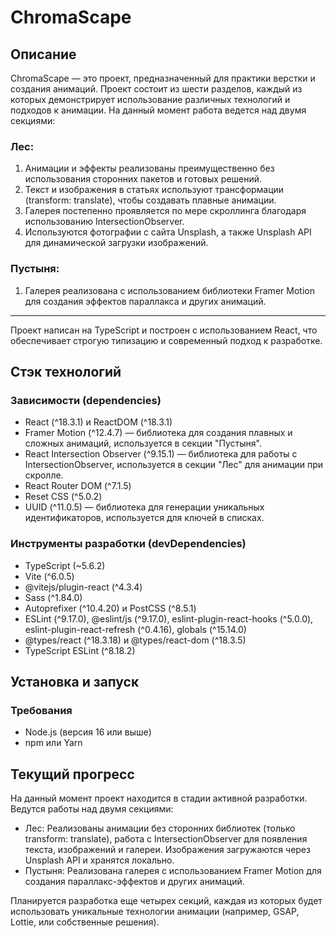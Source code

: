 # ChromaScape

##  Описание
ChromaScape — это проект, предназначенный для практики верстки и создания анимаций. Проект состоит из шести разделов, каждый из которых демонстрирует использование различных технологий и подходов к анимации. На данный момент работа ведется над двумя секциями:

### Лес:
1.  Анимации и эффекты реализованы преимущественно без использования сторонних пакетов и готовых решений.
2.  Текст и изображения в статьях используют трансформации (transform: translate), чтобы создавать плавные анимации.
3.  Галерея постепенно проявляется по мере скроллинга благодаря использованию IntersectionObserver.
4.  Используются фотографии с сайта Unsplash, а также Unsplash API для динамической загрузки изображений.

### Пустыня:
1.  Галерея реализована с использованием библиотеки Framer Motion для создания эффектов параллакса и других анимаций.

---
Проект написан на TypeScript и построен с использованием React, что обеспечивает строгую типизацию и современный подход к разработке.

##  Стэк технологий
### Зависимости (dependencies)
* React (^18.3.1) и ReactDOM (^18.3.1)
* Framer Motion (^12.4.7) — библиотека для создания плавных и сложных анимаций, используется в секции "Пустыня".
* React Intersection Observer (^9.15.1) — библиотека для работы с IntersectionObserver, используется в секции "Лес" для анимации при скролле.
* React Router DOM (^7.1.5)
* Reset CSS (^5.0.2)
* UUID (^11.0.5) — библиотека для генерации уникальных идентификаторов, используется для ключей в списках.

### Инструменты разработки (devDependencies)
* TypeScript (~5.6.2)
* Vite (^6.0.5)
* @vitejs/plugin-react (^4.3.4)
* Sass (^1.84.0)
* Autoprefixer (^10.4.20) и PostCSS (^8.5.1)
* ESLint (^9.17.0), @eslint/js (^9.17.0), eslint-plugin-react-hooks (^5.0.0), eslint-plugin-react-refresh (^0.4.16), globals (^15.14.0)
* @types/react (^18.3.18) и @types/react-dom (^18.3.5)
* TypeScript ESLint (^8.18.2)

##  Установка и запуск
### Требования
* Node.js (версия 16 или выше)
* npm или Yarn

##  Текущий прогресс
На данный момент проект находится в стадии активной разработки. Ведутся работы над двумя секциями:

* Лес: Реализованы анимации без сторонних библиотек (только transform: translate), работа с IntersectionObserver для появления текста, изображений и галереи. Изображения загружаются через Unsplash API и хранятся локально.
* Пустыня: Реализована галерея с использованием Framer Motion для создания параллакс-эффектов и других анимаций.

Планируется разработка еще четырех секций, каждая из которых будет использовать уникальные технологии анимации (например, GSAP, Lottie, или собственные решения).
